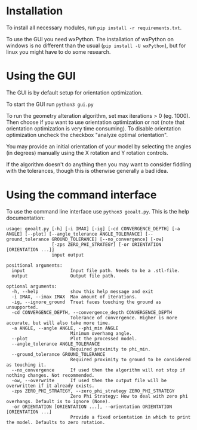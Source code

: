 # Installation
To install all necessary modules, run `pip install -r requirements.txt`.

To use the GUI you need wxPython. The installation of wxPython on windows is no different than the usual (`pip install -U wxPython`), but for linux you might have to do some research. 

# Using the GUI
The GUI is by default setup for orientation optimization. 

To start the GUI run `python3 gui.py`

To run the geometry alteration algorithm, set max iterations > 0 (eg. 1000). Then choose if you want to use orientation optimization or not (note that orientation optimization is very time consuming). To disable orientation optimization uncheck the checkbox "analyze optimal orientation".

You may provide an initial orientation of your model by selecting the angles (in degrees) manually using the X rotation and Y rotation controls.

If the algorithm doesn't do anything then you may want to consider fiddling with the tolerances, though this is otherwise generally a bad idea.

# Using the command interface
To use the command line interface use `python3 geoalt.py`. This is the help documentation:

```
usage: geoalt.py [-h] [-i IMAX] [-ig] [-cd CONVERGENCE_DEPTH] [-a ANGLE] [--plot] [--angle_tolerance ANGLE_TOLERANCE] [--ground_tolerance GROUND_TOLERANCE] [--no_convergence] [-ow]
                 [-zps ZERO_PHI_STRATEGY] [-or ORIENTATION [ORIENTATION ...]]
                 input output

positional arguments:
  input                 Input file path. Needs to be a .stl-file.
  output                Output file path.

optional arguments:
  -h, --help            show this help message and exit
  -i IMAX, --imax IMAX  Max amount of iterations.
  -ig, --ignore_ground  Treat faces touching the ground as unsupported.
  -cd CONVERGENCE_DEPTH, --convergence_depth CONVERGENCE_DEPTH
                        Tolerance of convergence. Higher is more accurate, but will also take more time.
  -a ANGLE, --angle ANGLE, --phi_min ANGLE
                        Minimum overhang angle.
  --plot                Plot the processed model.
  --angle_tolerance ANGLE_TOLERANCE
                        Required proximity to phi_min.
  --ground_tolerance GROUND_TOLERANCE
                        Required proximity to ground to be considered as touching it.
  --no_convergence      If used then the algorithm will not stop if nothing changes. Not recommended.
  -ow, --overwrite      If used then the output file will be overwritten if it already exists.
  -zps ZERO_PHI_STRATEGY, --zero_phi_strategy ZERO_PHI_STRATEGY
                        Zero Phi Strategy: How to deal with zero phi overhangs. Default is to ignore (None).
  -or ORIENTATION [ORIENTATION ...], --orientation ORIENTATION [ORIENTATION ...]
                        Provide a fixed orientation in which to print the model. Defaults to zero rotation.
   ```
